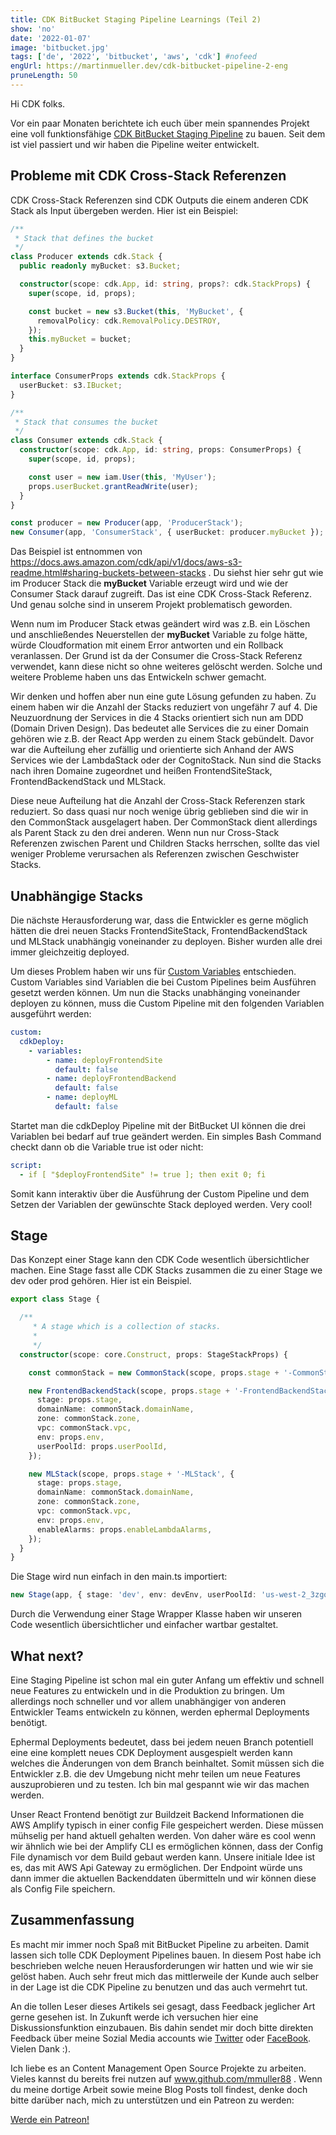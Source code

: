 ```yaml
---
title: CDK BitBucket Staging Pipeline Learnings (Teil 2)
show: 'no'
date: '2022-01-07'
image: 'bitbucket.jpg'
tags: ['de', '2022', 'bitbucket', 'aws', 'cdk'] #nofeed
engUrl: https://martinmueller.dev/cdk-bitbucket-pipeline-2-eng
pruneLength: 50
---
```


Hi CDK folks.

Vor ein paar Monaten berichtete ich euch über mein spannendes Projekt eine voll funktionsfähige [CDK BitBucket Staging Pipeline](https://martinmueller.dev/cdk-bitbucket-pipeline) zu bauen. Seit dem ist viel passiert und wir haben die Pipeline weiter entwickelt.

## Probleme mit CDK Cross-Stack Referenzen

CDK Cross-Stack Referenzen sind CDK Outputs die einem anderen CDK Stack als Input übergeben werden. Hier ist ein Beispiel:

```ts
/**
 * Stack that defines the bucket
 */
class Producer extends cdk.Stack {
  public readonly myBucket: s3.Bucket;

  constructor(scope: cdk.App, id: string, props?: cdk.StackProps) {
    super(scope, id, props);

    const bucket = new s3.Bucket(this, 'MyBucket', {
      removalPolicy: cdk.RemovalPolicy.DESTROY,
    });
    this.myBucket = bucket;
  }
}

interface ConsumerProps extends cdk.StackProps {
  userBucket: s3.IBucket;
}

/**
 * Stack that consumes the bucket
 */
class Consumer extends cdk.Stack {
  constructor(scope: cdk.App, id: string, props: ConsumerProps) {
    super(scope, id, props);

    const user = new iam.User(this, 'MyUser');
    props.userBucket.grantReadWrite(user);
  }
}

const producer = new Producer(app, 'ProducerStack');
new Consumer(app, 'ConsumerStack', { userBucket: producer.myBucket });
```

Das Beispiel ist entnommen von https://docs.aws.amazon.com/cdk/api/v1/docs/aws-s3-readme.html#sharing-buckets-between-stacks . Du siehst hier sehr gut wie im Producer Stack die **myBucket** Variable erzeugt wird und wie der Consumer Stack darauf zugreift. Das ist eine CDK Cross-Stack Referenz. Und genau solche sind in unserem Projekt problematisch geworden.

Wenn num im Producer Stack etwas geändert wird was z.B. ein Löschen und anschließendes Neuerstellen der **myBucket** Variable zu folge hätte, würde Cloudformation mit einem Error antworten und ein Rollback veranlassen. Der Grund ist da der Consumer die Cross-Stack Referenz verwendet, kann diese nicht so ohne weiteres gelöscht werden. Solche und weitere Probleme haben uns das Entwickeln schwer gemacht.

Wir denken und hoffen aber nun eine gute Lösung gefunden zu haben. Zu einem haben wir die Anzahl der Stacks reduziert von ungefähr 7 auf 4. Die Neuzuordnung der Services in die 4 Stacks orientiert sich nun am DDD (Domain Driven Design). Das bedeutet alle Services die zu einer Domain gehören wie z.B. der React App werden zu einem Stack gebündelt. Davor war die Aufteilung eher zufällig und orientierte sich Anhand der AWS Services wie der LambdaStack oder der CognitoStack. Nun sind die Stacks nach ihren Domaine zugeordnet und heißen FrontendSiteStack, FrontendBackendStack und MLStack.

Diese neue Aufteilung hat die Anzahl der Cross-Stack Referenzen stark reduziert. So dass quasi nur noch wenige übrig geblieben sind die wir in den CommonStack ausgelagert haben. Der CommonStack dient allerdings als Parent Stack zu den drei anderen. Wenn nun nur Cross-Stack Referenzen zwischen Parent und Children Stacks herrschen, sollte das viel weniger Probleme verursachen als Referenzen zwischen Geschwister Stacks.

## Unabhängige Stacks

Die nächste Herausforderung war, dass die Entwickler es gerne möglich hätten die drei neuen Stacks FrontendSiteStack, FrontendBackendStack und MLStack unabhängig voneinander zu deployen. Bisher wurden alle drei immer gleichzeitig deployed.

Um dieses Problem haben wir uns für [Custom Variables](https://support.atlassian.com/bitbucket-cloud/docs/configure-bitbucket-pipelinesyml/) entschieden. Custom Variables sind Variablen die bei Custom Pipelines beim Ausführen gesetzt werden können. Um nun die Stacks unabhänging voneinander deployen zu können, muss die Custom Pipeline mit den folgenden Variablen ausgeführt werden:

```yaml
custom:
  cdkDeploy:
    - variables:
        - name: deployFrontendSite
          default: false
        - name: deployFrontendBackend
          default: false
        - name: deployML
          default: false
```

Startet man die cdkDeploy Pipeline mit der BitBucket UI können die drei Variablen bei bedarf auf true geändert werden. Ein simples Bash Command checkt dann ob die Variable true ist oder nicht:

```yaml
script:
  - if [ "$deployFrontendSite" != true ]; then exit 0; fi 
```

Somit kann interaktiv über die Ausführung der Custom Pipeline und dem Setzen der Variablen der gewünschte Stack deployed werden. Very cool!

## Stage

Das Konzept einer Stage kann den CDK Code wesentlich übersichtlicher machen. Eine Stage fasst alle CDK Stacks zusammen die zu einer Stage we dev oder prod gehören. Hier ist ein Beispiel.

```ts
export class Stage {

  /**
     * A stage which is a collection of stacks.
     *
     */
  constructor(scope: core.Construct, props: StageStackProps) {

    const commonStack = new CommonStack(scope, props.stage + '-CommonStack', { stage: props.stage, env: props.env });

    new FrontendBackendStack(scope, props.stage + '-FrontendBackendStack', {
      stage: props.stage,
      domainName: commonStack.domainName,
      zone: commonStack.zone,
      vpc: commonStack.vpc,
      env: props.env,
      userPoolId: props.userPoolId,
    });

    new MLStack(scope, props.stage + '-MLStack', {
      stage: props.stage,
      domainName: commonStack.domainName,
      zone: commonStack.zone,
      vpc: commonStack.vpc,
      env: props.env,
      enableAlarms: props.enableLambdaAlarms,
    });
  }
}
```

Die Stage wird nun einfach in den main.ts importiert:

```ts
new Stage(app, { stage: 'dev', env: devEnv, userPoolId: 'us-west-2_3zgoE123' });
```

Durch die Verwendung einer Stage Wrapper Klasse haben wir unseren Code wesentlich übersichtlicher und einfacher wartbar gestaltet.

## What next?

Eine Staging Pipeline ist schon mal ein guter Anfang um effektiv und schnell neue Features zu entwickeln und in die Produktion zu bringen. Um allerdings noch schneller und vor allem unabhängiger von anderen Entwickler Teams entwickeln zu können, werden ephermal Deployments benötigt.

Ephermal Deployments bedeutet, dass bei jedem neuen Branch potentiell eine eine komplett neues CDK Deployment ausgespielt werden kann welches die Änderungen von dem Branch beinhaltet. Somit müssen sich die Entwickler z.B. die dev Umgebung nicht mehr teilen um neue Features auszuprobieren und zu testen. Ich bin mal gespannt wie wir das machen werden.

Unser React Frontend benötigt zur Buildzeit Backend Informationen die AWS Amplify typisch in einer config File gespeichert werden. Diese müssen mühselig per hand aktuell gehalten werden. Von daher wäre es cool wenn wir ähnlich wie bei der Amplify CLI es ermöglichen können, dass der Config File dynamisch vor dem Build gebaut werden kann. Unsere initiale Idee ist es, das mit AWS Api Gateway zu ermöglichen. Der Endpoint würde uns dann immer die aktuellen Backenddaten übermitteln und wir können diese als Config File speichern.

## Zusammenfassung

Es macht mir immer noch Spaß mit BitBucket Pipeline zu arbeiten. Damit lassen sich tolle CDK Deployment Pipelines bauen. In diesem Post habe ich beschrieben welche neuen Herausforderungen wir hatten und wie wir sie gelöst haben. Auch sehr freut mich das mittlerweile der Kunde auch selber in der Lage ist die CDK Pipeline zu benutzen und das auch vermehrt tut.

An die tollen Leser dieses Artikels sei gesagt, dass Feedback jeglicher Art gerne gesehen ist. In Zukunft werde ich versuchen hier eine Diskussionsfunktion einzubauen. Bis dahin sendet mir doch bitte direkten Feedback über meine Sozial Media accounts wie [Twitter](https://twitter.com/MartinMueller_) oder [FaceBook](https://www.facebook.com/martin.muller.10485). Vielen Dank :).

Ich liebe es an Content Management Open Source Projekte zu arbeiten. Vieles kannst du bereits frei nutzen auf www.github.com/mmuller88 . Wenn du meine dortige Arbeit sowie meine Blog Posts toll findest, denke doch bitte darüber nach, mich zu unterstützen und ein Patreon zu werden:

<a href="https://www.patreon.com/bePatron?u=29010217" data-patreon-widget-type="become-patron-button">Werde ein Patreon!</a><script async src="https://c6.patreon.com/becomePatronButton.bundle.js"></script>
